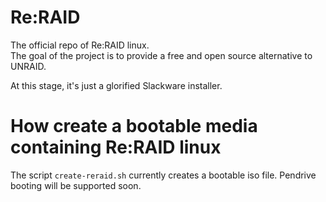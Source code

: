 # Re:RAID
The official repo of Re:RAID linux.\
The goal of the project is to provide a free and open source alternative to UNRAID.

At this stage, it's just a glorified Slackware installer.

# How create a bootable media containing Re:RAID linux
The script `create-reraid.sh` currently creates a bootable iso file. Pendrive booting will be supported soon.